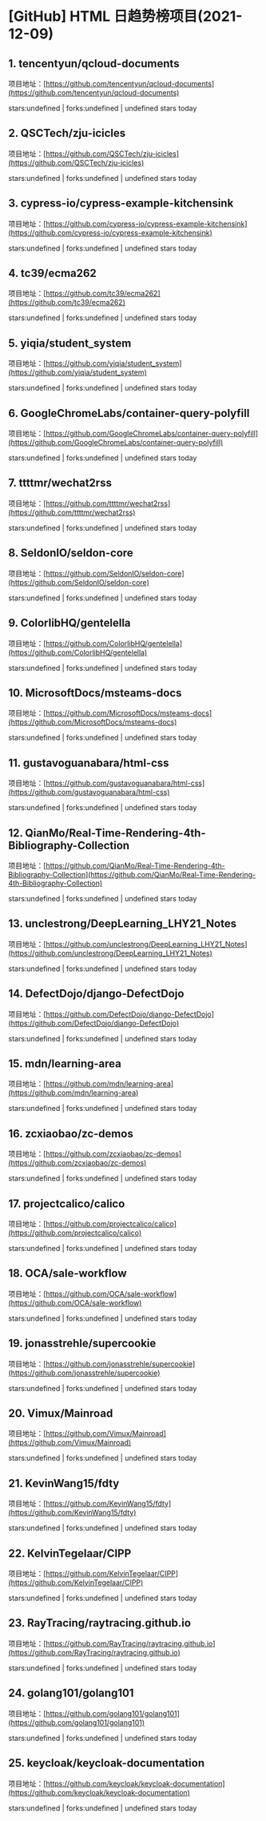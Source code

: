 # [GitHub] HTML 日趋势榜项目(2021-12-09)

## 1. tencentyun/qcloud-documents 

项目地址：[https://github.com/tencentyun/qcloud-documents](https://github.com/tencentyun/qcloud-documents)

stars:undefined | forks:undefined | undefined stars today 



## 2. QSCTech/zju-icicles 

项目地址：[https://github.com/QSCTech/zju-icicles](https://github.com/QSCTech/zju-icicles)

stars:undefined | forks:undefined | undefined stars today 



## 3. cypress-io/cypress-example-kitchensink 

项目地址：[https://github.com/cypress-io/cypress-example-kitchensink](https://github.com/cypress-io/cypress-example-kitchensink)

stars:undefined | forks:undefined | undefined stars today 



## 4. tc39/ecma262 

项目地址：[https://github.com/tc39/ecma262](https://github.com/tc39/ecma262)

stars:undefined | forks:undefined | undefined stars today 



## 5. yiqia/student_system 

项目地址：[https://github.com/yiqia/student_system](https://github.com/yiqia/student_system)

stars:undefined | forks:undefined | undefined stars today 



## 6. GoogleChromeLabs/container-query-polyfill 

项目地址：[https://github.com/GoogleChromeLabs/container-query-polyfill](https://github.com/GoogleChromeLabs/container-query-polyfill)

stars:undefined | forks:undefined | undefined stars today 



## 7. ttttmr/wechat2rss 

项目地址：[https://github.com/ttttmr/wechat2rss](https://github.com/ttttmr/wechat2rss)

stars:undefined | forks:undefined | undefined stars today 



## 8. SeldonIO/seldon-core 

项目地址：[https://github.com/SeldonIO/seldon-core](https://github.com/SeldonIO/seldon-core)

stars:undefined | forks:undefined | undefined stars today 



## 9. ColorlibHQ/gentelella 

项目地址：[https://github.com/ColorlibHQ/gentelella](https://github.com/ColorlibHQ/gentelella)

stars:undefined | forks:undefined | undefined stars today 



## 10. MicrosoftDocs/msteams-docs 

项目地址：[https://github.com/MicrosoftDocs/msteams-docs](https://github.com/MicrosoftDocs/msteams-docs)

stars:undefined | forks:undefined | undefined stars today 



## 11. gustavoguanabara/html-css 

项目地址：[https://github.com/gustavoguanabara/html-css](https://github.com/gustavoguanabara/html-css)

stars:undefined | forks:undefined | undefined stars today 



## 12. QianMo/Real-Time-Rendering-4th-Bibliography-Collection 

项目地址：[https://github.com/QianMo/Real-Time-Rendering-4th-Bibliography-Collection](https://github.com/QianMo/Real-Time-Rendering-4th-Bibliography-Collection)

stars:undefined | forks:undefined | undefined stars today 



## 13. unclestrong/DeepLearning_LHY21_Notes 

项目地址：[https://github.com/unclestrong/DeepLearning_LHY21_Notes](https://github.com/unclestrong/DeepLearning_LHY21_Notes)

stars:undefined | forks:undefined | undefined stars today 



## 14. DefectDojo/django-DefectDojo 

项目地址：[https://github.com/DefectDojo/django-DefectDojo](https://github.com/DefectDojo/django-DefectDojo)

stars:undefined | forks:undefined | undefined stars today 



## 15. mdn/learning-area 

项目地址：[https://github.com/mdn/learning-area](https://github.com/mdn/learning-area)

stars:undefined | forks:undefined | undefined stars today 



## 16. zcxiaobao/zc-demos 

项目地址：[https://github.com/zcxiaobao/zc-demos](https://github.com/zcxiaobao/zc-demos)

stars:undefined | forks:undefined | undefined stars today 



## 17. projectcalico/calico 

项目地址：[https://github.com/projectcalico/calico](https://github.com/projectcalico/calico)

stars:undefined | forks:undefined | undefined stars today 



## 18. OCA/sale-workflow 

项目地址：[https://github.com/OCA/sale-workflow](https://github.com/OCA/sale-workflow)

stars:undefined | forks:undefined | undefined stars today 



## 19. jonasstrehle/supercookie 

项目地址：[https://github.com/jonasstrehle/supercookie](https://github.com/jonasstrehle/supercookie)

stars:undefined | forks:undefined | undefined stars today 



## 20. Vimux/Mainroad 

项目地址：[https://github.com/Vimux/Mainroad](https://github.com/Vimux/Mainroad)

stars:undefined | forks:undefined | undefined stars today 



## 21. KevinWang15/fdty 

项目地址：[https://github.com/KevinWang15/fdty](https://github.com/KevinWang15/fdty)

stars:undefined | forks:undefined | undefined stars today 



## 22. KelvinTegelaar/CIPP 

项目地址：[https://github.com/KelvinTegelaar/CIPP](https://github.com/KelvinTegelaar/CIPP)

stars:undefined | forks:undefined | undefined stars today 



## 23. RayTracing/raytracing.github.io 

项目地址：[https://github.com/RayTracing/raytracing.github.io](https://github.com/RayTracing/raytracing.github.io)

stars:undefined | forks:undefined | undefined stars today 



## 24. golang101/golang101 

项目地址：[https://github.com/golang101/golang101](https://github.com/golang101/golang101)

stars:undefined | forks:undefined | undefined stars today 



## 25. keycloak/keycloak-documentation 

项目地址：[https://github.com/keycloak/keycloak-documentation](https://github.com/keycloak/keycloak-documentation)

stars:undefined | forks:undefined | undefined stars today 



